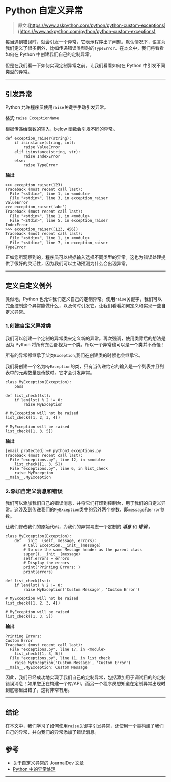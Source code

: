 # Python 自定义异常

> 原文:[https://www.askpython.com/python/python-custom-exceptions](https://www.askpython.com/python/python-custom-exceptions)

每当遇到错误时，就会引发一个异常，它表示程序出了问题。默认情况下，语言为我们定义了很多例外，比如传递错误类型时的`TypeError`。在本文中，我们将看看如何在 Python 中创建我们自己的定制异常。

但是在我们看一下如何实现定制异常之前，让我们看看如何在 Python 中引发不同类型的异常。

* * *

## 引发异常

Python 允许程序员使用`raise`关键字手动引发异常。

格式:`raise ExceptionName`

根据传递给函数的输入，below 函数会引发不同的异常。

```
def exception_raiser(string):
    if isinstance(string, int):
        raise ValueError
    elif isinstance(string, str):
        raise IndexError
    else:
        raise TypeError

```

**输出**:

```
>>> exception_raiser(123)
Traceback (most recent call last):
  File "<stdin>", line 1, in <module>
  File "<stdin>", line 3, in exception_raiser
ValueError
>>> exception_raiser('abc')
Traceback (most recent call last):
  File "<stdin>", line 1, in <module>
  File "<stdin>", line 5, in exception_raiser
IndexError
>>> exception_raiser([123, 456])
Traceback (most recent call last):
  File "<stdin>", line 1, in <module>
  File "<stdin>", line 7, in exception_raiser
TypeError

```

正如您所观察到的，程序员可以根据输入选择不同类型的异常。这也为错误处理提供了很好的灵活性，因为我们可以主动预测为什么会出现异常。

* * *

## 定义自定义例外

类似地，Python 也允许我们定义自己的定制异常。使用`raise`关键字，我们可以完全控制这个异常能做什么，以及何时引发它。让我们看看如何定义和实现一些自定义异常。

### 1.创建自定义异常类

我们可以创建一个定制的异常类来定义新的异常。再次强调，使用类背后的想法是因为 Python 将所有东西都视为一个类。所以一个异常也可以是一个类并不奇怪！

所有的异常都继承了父类`Exception`,我们在创建类的时候也会继承它。

我们将创建一个名为`MyException`的类，只有当传递给它的输入是一个列表并且列表中的元素数量是奇数时，它才会引发异常。

```
class MyException(Exception):
	pass

def list_check(lst):
    if len(lst) % 2 != 0:
        raise MyException

# MyException will not be raised
list_check([1, 2, 3, 4])

# MyException will be raised
list_check([1, 3, 5])    

```

**输出**:

```
[email protected]:~# python3 exceptions.py
Traceback (most recent call last):
  File "exceptions.py", line 12, in <module>
    list_check([1, 3, 5])
  File "exceptions.py", line 6, in list_check
    raise MyException
__main__.MyException

```

### 2.添加自定义消息和错误

我们可以添加我们自己的错误消息，并将它们打印到控制台，用于我们的自定义异常。这涉及到传递我们的`MyException`类中的另外两个参数，即`message`和`error`参数。

让我们修改我们的原始代码，为我们的异常考虑一个定制的 ***消息*** 和 ***错误*** 。

```
class MyException(Exception):
    def __init__(self, message, errors):
        # Call Exception.__init__(message)
        # to use the same Message header as the parent class
        super().__init__(message)
        self.errors = errors
        # Display the errors
        print('Printing Errors:')
        print(errors)

def list_check(lst):
    if len(lst) % 2 != 0:
        raise MyException('Custom Message', 'Custom Error')

# MyException will not be raised
list_check([1, 2, 3, 4])

# MyException will be raised
list_check([1, 3, 5])

```

**输出**:

```
Printing Errors:
Custom Error
Traceback (most recent call last):
  File "exceptions.py", line 17, in <module>
    list_check([1, 3, 5])
  File "exceptions.py", line 11, in list_check
    raise MyException('Custom Message', 'Custom Error')
__main__.MyException: Custom Message

```

因此，我们已经成功地实现了我们自己的定制异常，包括添加用于调试目的的定制错误消息！如果您正在构建一个库/API，而另一个程序员想知道在定制异常出现时到底哪里出错了，这将非常有用。

* * *

## 结论

在本文中，我们学习了如何使用`raise`关键字引发异常，还使用一个类构建了我们自己的异常，并向我们的异常添加了错误消息。

## 参考

*   关于自定义异常的 JournalDev 文章
*   [Python 中的异常处理](https://www.askpython.com/python/python-exception-handling)

* * *